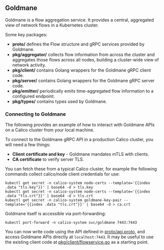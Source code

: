 ## Goldmane

Goldmane is a flow aggregation service. It provides a central, aggregated view of network flows in a Kubernetes cluster.

Some key packages:

- **proto/** defines the Flow structure and gRPC services provided by Goldmane.
- **pkg/aggregator/** collects flow information from across the cluster and aggregates those flows across all nodes, building a cluster-wide view of network activity.
- **pkg/client/** contains Golang wrappers for the Goldmane gRPC client code.
- **pkg/server/** contains Golang wrappers for the Goldmane gRPC server code.
- **pkg/emitter/** periodically emits time-aggregated flow information to a configured endpoint.
- **pkg/types/** contains types used by Goldmane.

### Connecting to Goldmane

The following provides an example of how to interact with Goldmane APIs on a Calico cluster from your local machine.

To connect to the Goldmane gRPC API in a production Calico cluster, you will need a few things:

- **Client certificate and key** - Goldmane mandates mTLS with clients.
- **CA certificate** to verify server TLS.

You can fetch these from a typical Calico cluster, for example the following commands collect calico/node client credentials for use:

```
kubectl get secret -n calico-system node-certs --template='{{index .data "tls.key"}}' | base64 -d > tls.key
kubectl get secret -n calico-system node-certs --template='{{index .data "tls.crt"}}' | base64 -d > tls.crt
kubectl get secret -n calico-system goldmane-key-pair --template='{{index .data "tls.crt"}}' | base64 -d > ca.crt
```

Goldmane itself is accessible via port-forwarding:

```
kubectl port-forward -n calico-system svc/goldmane 7443:7443
```

You can now write code using the API defined in [proto/api.proto](proto/api.proto), and access Goldmane APIs directly at `localhost:7443`. It may be useful to use the existing client code at [pkg/client/flowservice.go](pkg/client/flowservice.go) as a starting point.
